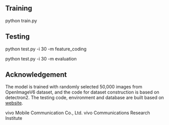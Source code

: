 ## Training

python train.py

## Testing

python test.py -i 30 -m feature_coding

python test.py -i 30 -m evaluation

## Acknowledgement

The model is trained with randomly selected 50,000 images from OpenImageV6 dataset, and the code for dataset construction is based on detectron2. The testing code, environment and database are built based on [website](https://github.com/Image-Processing-Systems-Laboratory/VCM_EE1.2_P-layer_feature_map_anchor_generation_137th_MPEG-VCM). 

vivo Mobile Communication Co., Ltd. vivo Communications Research Institute
